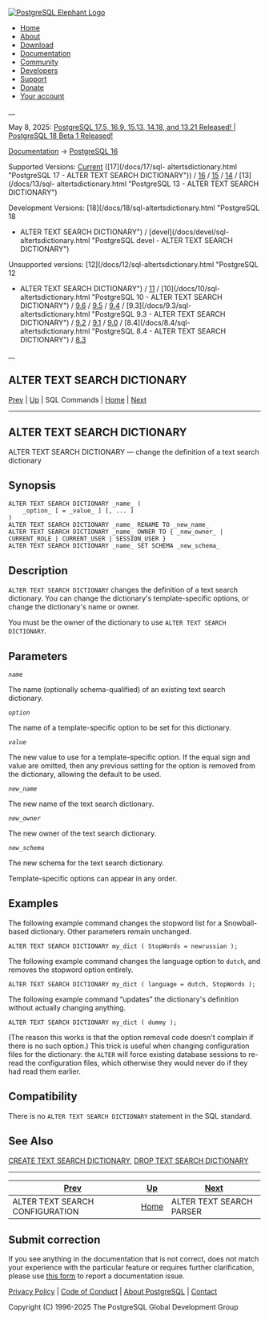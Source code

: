 [ ![PostgreSQL Elephant Logo](/media/img/about/press/elephant.png) ](/)

  * [Home](/ "Home")
  * [About](/about/ "About")
  * [Download](/download/ "Download")
  * [Documentation](/docs/ "Documentation")
  * [Community](/community/ "Community")
  * [Developers](/developer/ "Developers")
  * [Support](/support/ "Support")
  * [Donate](/about/donate/ "Donate")
  * [Your account](/account/ "Your account")

__

May 8, 2025: [ PostgreSQL 17.5, 16.9, 15.13, 14.18, and 13.21 Released! ](/about/news/postgresql-175-169-1513-1418-and-1321-released-3072/) | [ PostgreSQL 18 Beta 1 Released! ](/about/news/postgresql-18-beta-1-released-3070/)

[Documentation](/docs/ "Documentation") -> [PostgreSQL
16](/docs/16/index.html)

Supported Versions: [Current](/docs/current/sql-altertsdictionary.html
"PostgreSQL 17 - ALTER TEXT SEARCH DICTIONARY") ([17](/docs/17/sql-
altertsdictionary.html "PostgreSQL 17 - ALTER TEXT SEARCH DICTIONARY")) /
[16](/docs/16/sql-altertsdictionary.html "PostgreSQL 16 - ALTER TEXT SEARCH
DICTIONARY") / [15](/docs/15/sql-altertsdictionary.html "PostgreSQL 15 - ALTER
TEXT SEARCH DICTIONARY") / [14](/docs/14/sql-altertsdictionary.html
"PostgreSQL 14 - ALTER TEXT SEARCH DICTIONARY") / [13](/docs/13/sql-
altertsdictionary.html "PostgreSQL 13 - ALTER TEXT SEARCH DICTIONARY")

Development Versions: [18](/docs/18/sql-altertsdictionary.html "PostgreSQL 18
- ALTER TEXT SEARCH DICTIONARY") / [devel](/docs/devel/sql-
altertsdictionary.html "PostgreSQL devel - ALTER TEXT SEARCH DICTIONARY")

Unsupported versions: [12](/docs/12/sql-altertsdictionary.html "PostgreSQL 12
- ALTER TEXT SEARCH DICTIONARY") / [11](/docs/11/sql-altertsdictionary.html
"PostgreSQL 11 - ALTER TEXT SEARCH DICTIONARY") / [10](/docs/10/sql-
altertsdictionary.html "PostgreSQL 10 - ALTER TEXT SEARCH DICTIONARY") /
[9.6](/docs/9.6/sql-altertsdictionary.html "PostgreSQL 9.6 - ALTER TEXT SEARCH
DICTIONARY") / [9.5](/docs/9.5/sql-altertsdictionary.html "PostgreSQL 9.5 -
ALTER TEXT SEARCH DICTIONARY") / [9.4](/docs/9.4/sql-altertsdictionary.html
"PostgreSQL 9.4 - ALTER TEXT SEARCH DICTIONARY") / [9.3](/docs/9.3/sql-
altertsdictionary.html "PostgreSQL 9.3 - ALTER TEXT SEARCH DICTIONARY") /
[9.2](/docs/9.2/sql-altertsdictionary.html "PostgreSQL 9.2 - ALTER TEXT SEARCH
DICTIONARY") / [9.1](/docs/9.1/sql-altertsdictionary.html "PostgreSQL 9.1 -
ALTER TEXT SEARCH DICTIONARY") / [9.0](/docs/9.0/sql-altertsdictionary.html
"PostgreSQL 9.0 - ALTER TEXT SEARCH DICTIONARY") / [8.4](/docs/8.4/sql-
altertsdictionary.html "PostgreSQL 8.4 - ALTER TEXT SEARCH DICTIONARY") /
[8.3](/docs/8.3/sql-altertsdictionary.html "PostgreSQL 8.3 - ALTER TEXT SEARCH
DICTIONARY")

__

ALTER TEXT SEARCH DICTIONARY  
---  
[Prev](sql-altertsconfig.html "ALTER TEXT SEARCH CONFIGURATION")  | [Up](sql-commands.html "SQL Commands") | SQL Commands | [Home](index.html "PostgreSQL 16.9 Documentation") |  [Next](sql-altertsparser.html "ALTER TEXT SEARCH PARSER")  
  
* * *

## ALTER TEXT SEARCH DICTIONARY

ALTER TEXT SEARCH DICTIONARY — change the definition of a text search
dictionary

## Synopsis

    
    
    ALTER TEXT SEARCH DICTIONARY _name_ (
        _option_ [ = _value_ ] [, ... ]
    )
    ALTER TEXT SEARCH DICTIONARY _name_ RENAME TO _new_name_
    ALTER TEXT SEARCH DICTIONARY _name_ OWNER TO { _new_owner_ | CURRENT_ROLE | CURRENT_USER | SESSION_USER }
    ALTER TEXT SEARCH DICTIONARY _name_ SET SCHEMA _new_schema_
    

## Description

`ALTER TEXT SEARCH DICTIONARY` changes the definition of a text search
dictionary. You can change the dictionary's template-specific options, or
change the dictionary's name or owner.

You must be the owner of the dictionary to use `ALTER TEXT SEARCH DICTIONARY`.

## Parameters

_`name`_

    

The name (optionally schema-qualified) of an existing text search dictionary.

_`option`_

    

The name of a template-specific option to be set for this dictionary.

_`value`_

    

The new value to use for a template-specific option. If the equal sign and
value are omitted, then any previous setting for the option is removed from
the dictionary, allowing the default to be used.

_`new_name`_

    

The new name of the text search dictionary.

_`new_owner`_

    

The new owner of the text search dictionary.

_`new_schema`_

    

The new schema for the text search dictionary.

Template-specific options can appear in any order.

## Examples

The following example command changes the stopword list for a Snowball-based
dictionary. Other parameters remain unchanged.

    
    
    ALTER TEXT SEARCH DICTIONARY my_dict ( StopWords = newrussian );
    

The following example command changes the language option to `dutch`, and
removes the stopword option entirely.

    
    
    ALTER TEXT SEARCH DICTIONARY my_dict ( language = dutch, StopWords );
    

The following example command “updates” the dictionary's definition without
actually changing anything.

    
    
    ALTER TEXT SEARCH DICTIONARY my_dict ( dummy );
    

(The reason this works is that the option removal code doesn't complain if
there is no such option.) This trick is useful when changing configuration
files for the dictionary: the `ALTER` will force existing database sessions to
re-read the configuration files, which otherwise they would never do if they
had read them earlier.

## Compatibility

There is no `ALTER TEXT SEARCH DICTIONARY` statement in the SQL standard.

## See Also

[CREATE TEXT SEARCH DICTIONARY](sql-createtsdictionary.html "CREATE TEXT
SEARCH DICTIONARY"), [DROP TEXT SEARCH DICTIONARY](sql-droptsdictionary.html
"DROP TEXT SEARCH DICTIONARY")

* * *

[Prev](sql-altertsconfig.html "ALTER TEXT SEARCH CONFIGURATION")  | [Up](sql-commands.html "SQL Commands") |  [Next](sql-altertsparser.html "ALTER TEXT SEARCH PARSER")  
---|---|---  
ALTER TEXT SEARCH CONFIGURATION  | [Home](index.html "PostgreSQL 16.9 Documentation") |  ALTER TEXT SEARCH PARSER  
  
## Submit correction

If you see anything in the documentation that is not correct, does not match
your experience with the particular feature or requires further clarification,
please use [this form](/account/comments/new/16/sql-altertsdictionary.html/)
to report a documentation issue.

[Privacy Policy](/about/privacypolicy) | [Code of Conduct](/about/policies/coc/) | [About PostgreSQL](/about/) | [Contact](/about/contact/)  

Copyright (C) 1996-2025 The PostgreSQL Global Development Group

